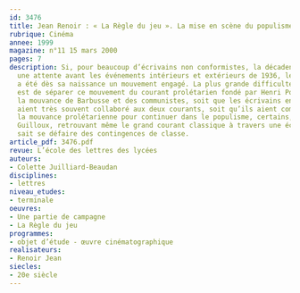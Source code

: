 ```yaml
---
id: 3476
title: Jean Renoir : « La Règle du jeu ». La mise en scène du populisme dans l’entre-deux-guerres
rubrique: Cinéma
annee: 1999
magazine: n°11 15 mars 2000
pages: 7
description: Si, pour beaucoup d’écrivains non conformistes, la décadence a marqué
  une attente avant les événements intérieurs et extérieurs de 1936, le populisme
  a été dès sa naissance un mouvement engagé. La plus grande difficulté, cependant,
  est de séparer ce mouvement du courant prolétarien fondé par Henri Poulaille dans
  la mouvance de Barbusse et des communistes, soit que les écrivains engagés à gauche
  aient très souvent collaboré aux deux courants, soit qu’ils aient commencé dans
  la mouvance prolétarienne pour continuer dans le populisme, certains, comme Louis
  Guilloux, retrouvant même le grand courant classique à travers une écriture qui
  sait se défaire des contingences de classe.
article_pdf: 3476.pdf
revue: L’école des lettres des lycées
auteurs:
- Colette Juilliard-Beaudan
disciplines:
- lettres
niveau_etudes:
- terminale
oeuvres:
- Une partie de campagne
- La Règle du jeu
programmes:
- objet d’étude - œuvre cinématographique
realisateurs:
- Renoir Jean
siecles:
- 20e siècle
---
```

